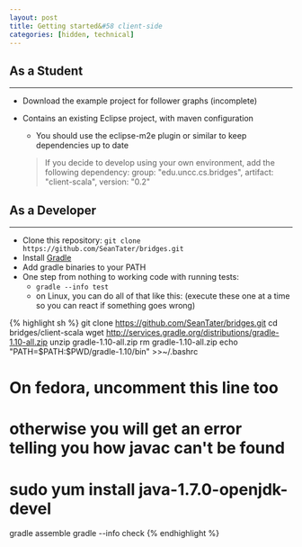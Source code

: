 ```yaml
---
layout: post
title: Getting started&#58 client-side
categories: [hidden, technical]
---
```


## As a Student
---

* Download the example project for follower graphs (incomplete)
* Contains an existing Eclipse project, with maven configuration
  * You should use the eclipse-m2e plugin or similar to keep dependencies up to date

  > If you decide to develop using your own environment, add the following dependency:
  > group: "edu.uncc.cs.bridges", artifact: "client-scala", version: "0.2"


## As a Developer
---

- Clone this repository: `git clone https://github.com/SeanTater/bridges.git`
- Install [Gradle](http://gradle.org)
- Add gradle binaries to your PATH
- One step from nothing to working code with running tests:
  - `gradle --info test`
  - on Linux, you can do all of that like this: (execute these one at a time so you can react if something goes wrong)

{% highlight sh %} 
git clone https://github.com/SeanTater/bridges.git
cd bridges/client-scala
wget http://services.gradle.org/distributions/gradle-1.10-all.zip
unzip gradle-1.10-all.zip
rm gradle-1.10-all.zip
echo "PATH=\$PATH:$PWD/gradle-1.10/bin" >>~/.bashrc
# On fedora, uncomment this line too
# otherwise you will get an error telling you how javac can't be found
# sudo yum install java-1.7.0-openjdk-devel
gradle assemble
gradle --info check
{% endhighlight %} 
